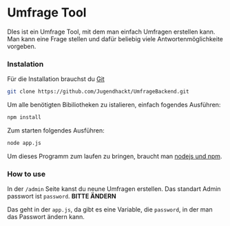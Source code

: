 # Umfrage Tool
DIes ist ein Umfrage Tool, mit dem man einfach Umfragen erstellen kann.
Man kann eine Frage stellen und dafür beliebig viele Antwortenmöglichkeite vorgeben.

### Instalation
Für die Installation brauchst du <a href="https://git-scm.com/">Git</a>
```bash
git clone https://github.com/Jugendhackt/UmfrageBackend.git
```

Um alle benötigten Bibiliotheken zu istalieren, einfach fogendes Ausführen:
```bash
npm install
```

Zum starten folgendes Ausführen:
```bash
node app.js
```

Um dieses Programm zum laufen zu bringen, braucht man <a href="https://nodejs.org/">nodejs und npm</a>.

### How to use
In der ``/admin`` Seite kanst du neune Umfragen erstellen.
Das standart Admin passwort ist ``password``.
__BITTE ÄNDERN__

Das geht in der ``app.js``, da gibt es eine Variable, die ``password``, in der man das Passwort ändern kann.